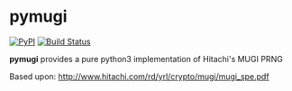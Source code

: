 # pymugi

[![PyPI](https://img.shields.io/pypi/v/pymugi.svg)](https://pypi.python.org/pypi/pymugi)
[![Build Status](https://travis-ci.com/Wh1terat/pymugi.svg?branch=master)](https://travis-ci.com/github/Wh1terat/pymugi)

**pymugi** provides a pure python3 implementation of Hitachi's MUGI PRNG

Based upon: http://www.hitachi.com/rd/yrl/crypto/mugi/mugi_spe.pdf
